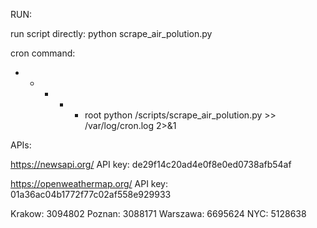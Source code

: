 

RUN:

run script directly:
python scrape_air_polution.py

cron command:
* * * * * root python /scripts/scrape_air_polution.py >> /var/log/cron.log 2>&1



APIs:

https://newsapi.org/
API key: de29f14c20ad4e0f8e0ed0738afb54af

https://openweathermap.org/
API key: 01a36ac04b1772f77c02af558e929933

Krakow: 3094802
Poznan: 3088171
Warszawa: 6695624
NYC: 5128638